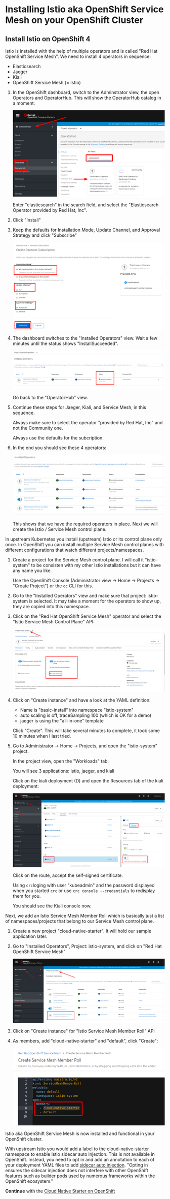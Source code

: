 # Installing Istio aka OpenShift Service Mesh on your OpenShift Cluster


## Install Istio on OpenShift 4

Istio is installed with the help of multiple operators and is called "Red Hat OpenShift Service Mesh". We need to install 4 operators in sequence:

* Elasticsearch
* Jaeger
* Kiali
* OpenShift Service Mesh (= Istio)

1. In the OpenShift dashboard, switch to the Adminstrator view, the open Operators and OperatorHub. This will show the OperatorHub catalog in a moment:

   ![operatorhub](../images/operatorhub-catalog.png)

    Enter "elasticsearch" in the search field, and select the "Elasticsearch Operator provided by Red Hat, Inc".

2. Click "Install"

3. Keep the defaults for Installation Mode, Update Channel, and Approval Strategy and click "Subscribe"

   ![crt subscr](../images/create-operator-subscription.png)

4. The dashboard switches to the "Installed Operators" view. Wait a few minutes until the status shows "InstallSucceeded".

   ![install succeeded](../images/install-succeeded.png)

   Go back to the "OperatorHub" view.

5. Continue these steps for Jaeger, Kiali, and Service Mesh, in this sequence. 

    Always make sure to select the operator "provided by Red Hat, Inc" and not the Community one. 
    
    Always use the defaults for the subcription.

6. In the end you should see these 4 operators:

   ![installed ops](../images/installed-operators.png)

   This shows that we have the required operators in place. Next we will create the Istio / Service Mesh control plane.

In upstream Kubernetes you install (upstream) Istio or its control plane only once. In OpenShift you can install multiple Service Mesh control planes with different configurations that watch different projects/namespaces. 

1. Create a project for the Service Mesh control plane. I will call it "istio-system" to be consisten with my other Istio installations but it can have any name you like.

   Use the OpenShift Console (Administrator view -> Home -> Projects -> "Create Project") or the `oc` CLI for this.

2. Go to the "Installed Operators" view and make sure that project: istio-system is selected. It may take a moment for the operators to show up, they are copied into this namespace.

3. Click on the "Red Hat OpenShift Service Mesh" operator and select the "Istio Service Mesh Control Plane" API:

   ![crt istio cp](../images/create-servicemesh-controlplane.png)

4. Click on "Create instance" and have a look at the YAML definition:
   * Name is "basic-install" into namespace "istio-system"
   * auto scaling is off, traceSampling 100 (which is OK for a demo)
   * jaeger is using the "all-in-one" template

   Click "Create". This will take several minutes to complete, it took some 10 minutes when I last tried.

5. Go to Administrator -> Home -> Projects, and open the "istio-system" project. 

   In the project view, open the "Workloads" tab.

   You will see 3 applications: istio, jaeger, and kiali

   Click on the kiali deployment (D) and open the Resources tab of the kiali deployment:

   ![istio-system kiali](../images/openshift-is-kiali.png)

   Click on the route, accept the self-signed certificate.

   Using `crc`loging with user "kubeadmin" and the password displayed when you started `crc` or use `crc console --credentials` to redisplay them for you.

   You should see the Kiali console now.

Next, we add an Istio Service Mesh Member Roll which is basically just a list of namespaces/projects that belong to our Service Mesh control plane.

1. Create a new project "cloud-native-starter". It will hold our sample application later.

2. Go to "Installed Operators", Project: istio-system, and click on "Red Hat OpenShift Service Mesh"

   ![member roll 1](../images/memberroll1.png)

3. Click on "Create instance" for "Istio Service Mesh Member Roll" API

4. As members, add "cloud-native-starter" and "default", click "Create": 

   ![member roll 1](../images/memberroll2.png)

Istio aka OpenShift Service Mesh is now installed and functional in your OpenShift cluster.

With upstream Istio you would add a label to the cloud-native-starter namespace to enable Istio sidecar auto injection. This is not available in OpenShift. Instead, you need to opt in and add an annotation to each of your deployment YAML files to add [sidecar auto injection](https://docs.openshift.com/container-platform/3.11/servicemesh-install/servicemesh-install.html#automatic-sidecar-injection). "Opting in ensures the sidecar injection does not interfere with other OpenShift features such as builder pods used by numerous frameworks within the OpenShift ecosystem."

**Continue** with the [Cloud Native Starter on OpenShift](OS4Deployment.md)